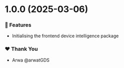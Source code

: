 # 1.0.0 (2025-03-06)

### 🚀 Features

- Initialising the frontend device intelligence package

### ❤️  Thank You

- Arwa @arwatGDS